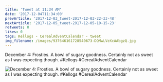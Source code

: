 ```yaml
---
title: 'Tweet at 11:34 AM'
date: '2017-12-04T11:34:00'
prevArticle: '2017-12-03_tweet-2017-12-03-22-33-48'
nextArticle: '2017-12-05_tweet-2017-12-05-10-15-23'
retweets: 0
likes: 0
tags: Kellogs - CerealAdventCalendar - tweet
img_filename: /images/937646161728540673-DQMwLVeXcAAbgzQ.jpg
---
```

December 4: Frosties. A bowl of sugary goodness. Certainly not as sweet as I was expecting though. #Kellogs #CerealAdventCalendar

![December 4: Frosties. A bowl of sugary goodness. Certainly not as sweet as I was expecting though. #Kellogs #CerealAdventCalendar](/images/937646161728540673-DQMwLVeXcAAbgzQ.jpg "December 4: Frosties. A bowl of sugary goodness. Certainly not as sweet as I was expecting though. #Kellogs #CerealAdventCalendar")